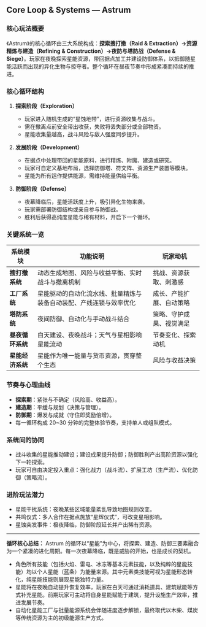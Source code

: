 ## Core Loop & Systems — Astrum

### 核心玩法概要
《Astrum》的核心循环由三大系统构成：**探索搜打撤（Raid & Extraction）→资源精炼与建造（Refining & Construction）→夜防与塔防战（Defense & Siege）**。玩家在夜晚探索星能资源，带回据点加工并建设防御体系，以抵御随星能活跃而出现的异化生物与掠夺者。整个循环在昼夜节奏中形成紧凑而持续的推进。

### 核心循环结构
1. **探索阶段（Exploration）**  
   - 玩家进入随机生成的“星蚀地带”，进行资源收集与战斗。
   - 需在撤离点前安全带出收获，失败将丢失部分或全部物资。
   - 星能收集量越高，战斗风险与敌人强度同步提升。

2. **发展阶段（Development）**  
   - 在据点中处理带回的星能原料，进行精炼、附魔、建造或研究。
   - 玩家可自定义基地布局，选择防御塔、符文阵、资源生产装置等模块。
   - 星能为所有运作提供能源，需维持能量供给平衡。

3. **防御阶段（Defense）**  
   - 夜幕降临后，星能活跃度上升，吸引异化生物来袭。
   - 玩家需部署防御结构或亲自参与防御战。
   - 胜利后获得高纯度星能与稀有材料，开启下一个循环。

### 关键系统一览
| 系统模块 | 功能说明 | 玩家动机 |
|-----------|-----------|-----------|
| **搜打撤系统** | 动态生成地图、风险与收益平衡、实时战斗与撤离机制 | 挑战、资源获取、刺激感 |
| **工厂系统** | 星能驱动的自动化流水线、批量精炼与装备自动装配、产线连锁与效率优化 | 成长、产能扩展、自动策略 |
| **塔防系统** | 夜间防御、自动化与手动战斗结合 | 策略、守护成果、视觉满足 |
| **昼夜循环系统** | 白天建设、夜晚战斗；天气与星相影响星能流动 | 节奏变化、探索动机 |
| **星能经济系统** | 星能作为唯一能量与货币资源，贯穿整个生态 | 风险与收益决策 |

### 节奏与心理曲线
- **探索期**：紧张与不确定（风险高、收益高）。
- **建造期**：平缓与规划（决策与管理）。
- **防御期**：爆发与成就（守住即奖励倍增）。
- 每一循环构成 20~30 分钟的完整体验节奏，支持单人或组队模式。

### 系统间的协同
- 战斗收集的星能推动建设；建设成果提升防御；防御胜利产出高阶资源以强化下一轮探索。
- 玩家可自由决定投入重点：强化战力（战斗流）、扩展工坊（生产流）、优化防御（策略流）。

### 进阶玩法潜力
- 星能干扰系统：夜晚某些区域能量紊乱导致地图规则改变。
- 共鸣仪式：多人合作在据点施放“星辉仪式”，可改变星相影响。
- 星蚀突发事件：极夜降临，防御阶段延长并产出稀有资源。

---
**循环核心总结：** Astrum 的循环以“星能”为中心，将探索、建造、防御三要素融合为一个紧凑的进化周期。每一次夜幕降临，既是威胁的开始，也是成长的契机。

- 角色所有技能（包括火焰、雷电、冰冻等基本元素技能，以及纯粹的星能技能）均以个人星能（蓝条）为能量来源。其中元素类技能可视为星能形态转化，纯星能技能则展现星能独特力量。
- 星能将在夜晚自动提升恢复效率，玩家在白天可通过消耗道具、建筑赋能等方式补充星能。前期玩家可主动将自身星能赋能于建筑，提升设施生产效率，推进发展节奏。 
- 自动化星能工厂与批量能源系统会伴随进度逐步解锁，最终取代以木柴、煤炭等传统资源为主的初级能源生产方式。

